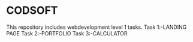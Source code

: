 # CODSOFT
This repository includes webdevelopment level 1 tasks.
Task 1:-LANDING PAGE
Task 2:-PORTFOLIO
Task 3:-CALCULATOR
